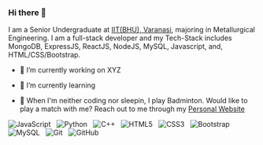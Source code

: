 ### Hi there 👋

<!--
**devrajsonixsr/devrajsonixsr** is a ✨ _special_ ✨ repository because its `README.md` (this file) appears on your GitHub profile.

Here are some ideas to get you started:

- 🔭 I’m currently working on ...
- 🌱 I’m currently learning ...
- 👯 I’m looking to collaborate on ...
- 🤔 I’m looking for help with ...
- 💬 Ask me about ...
- 📫 How to reach me: ...
- 😄 Pronouns: ...
- ⚡ Fun fact: ...
-->

I am a Senior Undergraduate at [IIT(BHU), Varanasi](iitbhu.ac.in), majoring in Metallurgical Engineering. I am a full-stack developer and my Tech-Stack includes MongoDB, ExpressJS, ReactJS, NodeJS, MySQL, Javascript, and, HTML/CSS/Bootstrap.

- 🔭 I’m currently working on XYZ
- 🌱 I’m currently learning

- 🏸 When I'm neither coding nor sleepin, I play Badminton. Would like to play a match with me? Reach out to me through my [Personal Website](link)

![JavaScript](https://img.shields.io/badge/-JavaScript-black?logo=javascript&style=social)&nbsp;&nbsp;
![Python](https://img.shields.io/badge/-Python-black?logo=Python&style=social)&nbsp;&nbsp;
![C++](https://img.shields.io/badge/-C++-black?logo=c&style=social)&nbsp;&nbsp;
![HTML5](https://img.shields.io/badge/-HTML5-black?logo=html5&style=social)&nbsp;&nbsp;
![CSS3](https://img.shields.io/badge/-CSS3-black?logo=css3&style=social)&nbsp;&nbsp;
![Bootstrap](https://img.shields.io/badge/-Bootstrap-black?logo=bootstrap&style=social)&nbsp;&nbsp;
![MySQL](https://img.shields.io/badge/-MySQL-black?logo=mysql&style=social)&nbsp;&nbsp;
![Git](https://img.shields.io/badge/-Git-black?logo=git&style=social)&nbsp;&nbsp;
![GitHub](https://img.shields.io/badge/-GitHub-black?logo=github&style=social)&nbsp;&nbsp;

